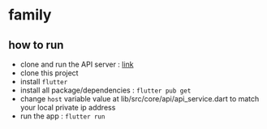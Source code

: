 # family

## how to run
- clone and run the API server : [link](https://github.com/rmRizki/family-tree-api)
- clone this project
- install `flutter`
- install all package/dependencies : `flutter pub get`
- change `host` variable value at lib/src/core/api/api_service.dart to match your local private ip address
- run the app : `flutter run`
